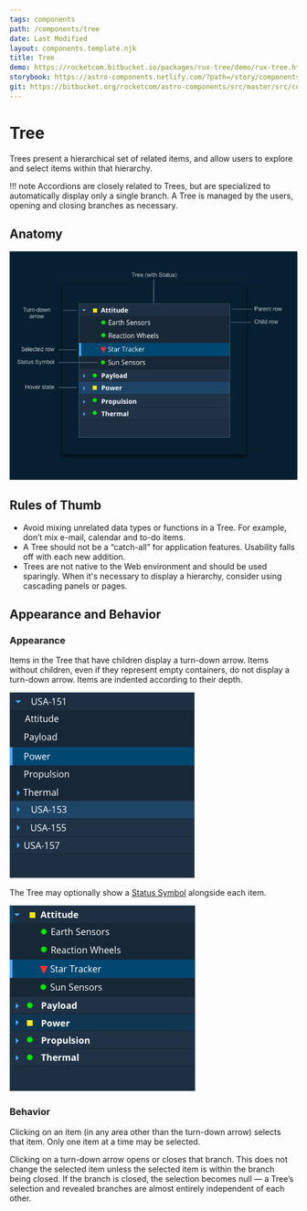 ```yaml
---
tags: components
path: /components/tree
date: Last Modified
layout: components.template.njk
title: Tree
demo: https://rocketcom.bitbucket.io/packages/rux-tree/demo/rux-tree.html
storybook: https://astro-components.netlify.com/?path=/story/components-tree--tree
git: https://bitbucket.org/rocketcom/astro-components/src/master/src/components/rux-tree/
---
```


# Tree

Trees present a hierarchical set of related items, and allow users to explore and select items within that hierarchy.

!!! note Accordions are closely related to Trees, but are specialized to automatically display only a single branch. A Tree is managed by the users, opening and closing branches as necessary.

## Anatomy

![Anatomy of an Astro Tree Component.](/img/components/tree-anatomy-cms.png 'Anatomy of an Astro Tree Component.')

## Rules of Thumb

- Avoid mixing unrelated data types or functions in a Tree. For example, don’t mix e-mail, calendar and to-do items.
- A Tree should not be a “catch-all” for application features. Usability falls off with each new addition.
- Trees are not native to the Web environment and should be used sparingly. When it's necessary to display a hierarchy, consider using cascading panels or pages.

## Appearance and Behavior

### Appearance

Items in the Tree that have children display a turn-down arrow. Items without children, even if they represent empty containers, do not display a turn-down arrow. Items are indented according to their depth.

![Astro Tree Component with no status symbols.](/img/components/tree-no-status-cms.png 'Astro Tree Component with no status symbols.')

The Tree may optionally show a [Status Symbol](/components/status-symbol) alongside each item.

![Astro Tree Component with no status symbols.](/img/components/tree-with-status-cms.png 'Astro Tree Component with no status symbols.')

### Behavior

Clicking on an item (in any area other than the turn-down arrow) selects that item. Only one item at a time may be selected.

Clicking on a turn-down arrow opens or closes that branch. This does not change the selected item unless the selected item is within the branch being closed. If the branch is closed, the selection becomes null — a Tree’s selection and revealed branches are almost entirely independent of each other.
